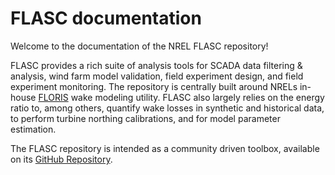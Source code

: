 
# FLASC documentation


Welcome to the documentation of the NREL FLASC repository!

FLASC provides a rich suite of analysis tools for SCADA data filtering &
analysis, wind farm model validation, field experiment design, and field
experiment monitoring. The repository is centrally built around NRELs
in-house [FLORIS](https://github.com/NREL/floris/discussions/)
 wake modeling utility.
FLASC also largely relies on the energy ratio to, among others, quantify wake
losses in synthetic and historical data, to perform turbine northing
calibrations, and for model parameter estimation.

The FLASC repository is intended as a community driven toolbox, available on
its [GitHub Repository](https://github.com/NREL/flasc).
